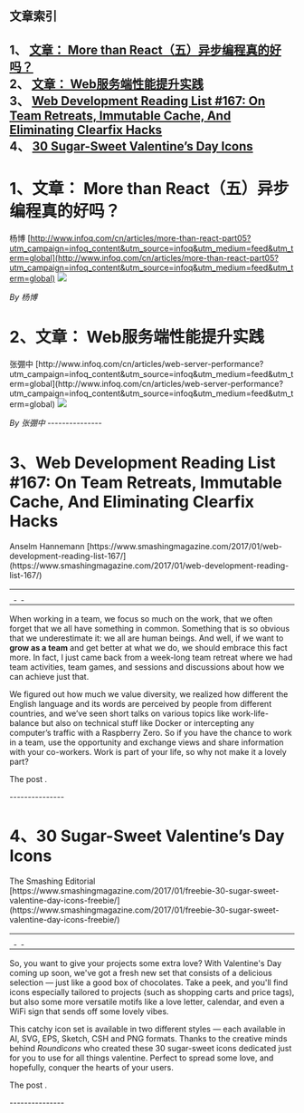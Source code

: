 ## 文章索引
1、 <a href="#1文章-more-than-react五异步编程真的好吗" >文章： More than React（五）异步编程真的好吗？</a><br/>
2、 <a href="#2文章-web服务端性能提升实践" >文章： Web服务端性能提升实践</a><br/>
3、 <a href="#3web-development-reading-list-#167:-on-team-retreats-immutable-cache-and-eliminating-clearfix-hacks" >Web Development Reading List #167: On Team Retreats, Immutable Cache, And Eliminating Clearfix Hacks</a><br/>
4、 <a href="#430-sugar-sweet-valentines-day-icons" >30 Sugar-Sweet Valentine’s Day Icons</a><br/><h1 id="#title_0" >1、文章： More than React（五）异步编程真的好吗？</h1>
杨博
[http://www.infoq.com/cn/articles/more-than-react-part05?utm_campaign=infoq_content&utm_source=infoq&utm_medium=feed&utm_term=global](http://www.infoq.com/cn/articles/more-than-react-part05?utm_campaign=infoq_content&utm_source=infoq&utm_medium=feed&utm_term=global)
<img src="http://www.infoq.com/resource/articles/more-than-react-part05/zh/smallimage/logo-tips.jpg"/><p></p> <i>By 杨博</i>
---------------
<h1 id="#title_1" >2、文章： Web服务端性能提升实践</h1>
张弸中
[http://www.infoq.com/cn/articles/web-server-performance?utm_campaign=infoq_content&utm_source=infoq&utm_medium=feed&utm_term=global](http://www.infoq.com/cn/articles/web-server-performance?utm_campaign=infoq_content&utm_source=infoq&utm_medium=feed&utm_term=global)
<img src="http://www.infoq.com/resource/articles/web-server-performance/zh/smallimage/improve_logo.jpg"/><p></p> <i>By 张弸中</i>
---------------
<h1 id="#title_2" >3、Web Development Reading List #167: On Team Retreats, Immutable Cache, And Eliminating Clearfix Hacks</h1>
Anselm Hannemann
[https://www.smashingmagazine.com/2017/01/web-development-reading-list-167/](https://www.smashingmagazine.com/2017/01/web-development-reading-list-167/)
<table width="650">
	<tr>
		<td width="650">
			<div style="width:650px;">
				<img src="http://statisches.auslieferung.commindo-media-ressourcen.de/advertisement.gif" alt="" border="0"/>
				<br/>
				<a href="http://auslieferung.commindo-media-ressourcen.de/random.php?mode=target&collection=smashing-rss&position=1" target="_blank">
					<img src="http://auslieferung.commindo-media-ressourcen.de/random.php?mode=image&collection=smashing-rss&position=1" border="0" alt=""/>
				</a>
				&nbsp;
				<a href="http://auslieferung.commindo-media-ressourcen.de/random.php?mode=target&collection=smashing-rss&position=2" target="_blank">
					<img src="http://auslieferung.commindo-media-ressourcen.de/random.php?mode=image&collection=smashing-rss&position=2" border="0" alt=""/>
				</a>
				&nbsp;
				<a href="http://auslieferung.commindo-media-ressourcen.de/random.php?mode=target&collection=smashing-rss&position=3" target="_blank">
					<img src="http://auslieferung.commindo-media-ressourcen.de/random.php?mode=image&collection=smashing-rss&position=3" border="0" alt=""/>
				</a>
			</div>
		</td>
	</tr>
</table><p>When working in a team, we focus so much on the work, that we often forget that we all have something in common. Something that is so obvious that we underestimate it: we all are human beings. And well, if we want to <strong>grow as a team</strong> and get better at what we do, we should embrace this fact more. In fact, I just came back from a week-long team retreat where we had team activities, team games, and sessions and discussions about how we can achieve just that.</p>
<figure></figure>
<p>We figured out how much we value diversity, we realized how different the English language and its words are perceived by people from different countries, and we’ve seen short talks on various topics like work-life-balance but also on technical stuff like Docker or intercepting any computer’s traffic with a Raspberry Zero. So if you have the chance to work in a team, use the opportunity and exchange views and share information with your co-workers. Work is part of your life, so why not make it a lovely part?</p><p>The post .</p>
---------------
<h1 id="#title_3" >4、30 Sugar-Sweet Valentine’s Day Icons</h1>
The Smashing Editorial
[https://www.smashingmagazine.com/2017/01/freebie-30-sugar-sweet-valentine-day-icons-freebie/](https://www.smashingmagazine.com/2017/01/freebie-30-sugar-sweet-valentine-day-icons-freebie/)
<table width="650">
	<tr>
		<td width="650">
			<div style="width:650px;">
				<img src="http://statisches.auslieferung.commindo-media-ressourcen.de/advertisement.gif" alt="" border="0"/>
				<br/>
				<a href="http://auslieferung.commindo-media-ressourcen.de/random.php?mode=target&collection=smashing-rss&position=1" target="_blank">
					<img src="http://auslieferung.commindo-media-ressourcen.de/random.php?mode=image&collection=smashing-rss&position=1" border="0" alt=""/>
				</a>
				&nbsp;
				<a href="http://auslieferung.commindo-media-ressourcen.de/random.php?mode=target&collection=smashing-rss&position=2" target="_blank">
					<img src="http://auslieferung.commindo-media-ressourcen.de/random.php?mode=image&collection=smashing-rss&position=2" border="0" alt=""/>
				</a>
				&nbsp;
				<a href="http://auslieferung.commindo-media-ressourcen.de/random.php?mode=target&collection=smashing-rss&position=3" target="_blank">
					<img src="http://auslieferung.commindo-media-ressourcen.de/random.php?mode=image&collection=smashing-rss&position=3" border="0" alt=""/>
				</a>
			</div>
		</td>
	</tr>
</table><p>So, you want to give your projects some extra love? With Valentine's Day coming up soon, we've got a fresh new set that consists of a delicious selection &#8212; just like a good box of chocolates. Take a peek, and you'll find icons especially tailored to  projects (such as shopping carts and price tags), but also some more versatile motifs like a love letter, calendar, and even a WiFi sign that sends off some lovely vibes.</p>

<figure></figure>

<p>This catchy icon set is available in two different styles &#8212; each available in AI, SVG, EPS, Sketch, CSH and PNG formats. Thanks to the creative minds behind <em>Roundicons</em> who created these 30 sugar-sweet icons dedicated just for you to use for all things valentine. Perfect to spread some love, and hopefully, conquer the hearts of your users.</p><p>The post .</p>
---------------